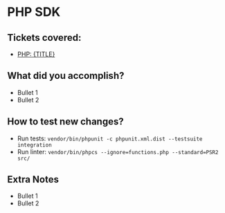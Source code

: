 # PHP SDK

## Tickets covered:
* [PHP: {TITLE}](https://splitio.atlassian.net/browse/SDKS-{NUMBER})

## What did you accomplish?
* Bullet 1
* Bullet 2

## How to test new changes?
* Run tests: `vendor/bin/phpunit -c phpunit.xml.dist --testsuite integration`
* Run linter: `vendor/bin/phpcs --ignore=functions.php --standard=PSR2 src/`

## Extra Notes
* Bullet 1
* Bullet 2